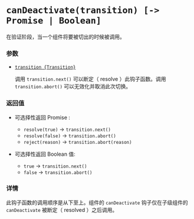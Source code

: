 # `canDeactivate(transition) [-> Promise | Boolean]`

在验证阶段，当一个组件将要被切出的时候被调用。

### 参数

- [`transition {Transition}`](hooks.md#transition-object)

  调用 `transition.next()` 可以断定（ resolve ）此钩子函数。调用 `transition.abort()` 可以无效化并取消此次切换。

### 返回值

- 可选择性返回 Promise :

  - `resolve(true)` -> `transition.next()`
  - `resolve(false)` -> `transition.abort()`
  - `reject(reason)` -> `transition.abort(reason)`

- 可选择性返回 Boolean 值:

  - `true` -> `transition.next()`
  - `false` -> `transition.abort()`

### 详情

此钩子函数的调用顺序是从下至上。组件的 `canDeactivate` 钩子仅在子级组件的 `canDeactivate` 被断定（ resolved ）之后调用。
